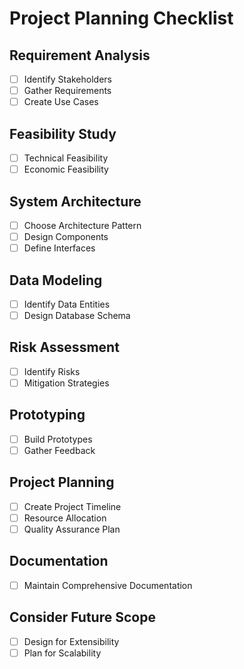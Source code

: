 # Project Planning Checklist

## Requirement Analysis
- [ ] Identify Stakeholders
- [ ] Gather Requirements
- [ ] Create Use Cases

## Feasibility Study
- [ ] Technical Feasibility
- [ ] Economic Feasibility

## System Architecture
- [ ] Choose Architecture Pattern
- [ ] Design Components
- [ ] Define Interfaces

## Data Modeling
- [ ] Identify Data Entities
- [ ] Design Database Schema

## Risk Assessment
- [ ] Identify Risks
- [ ] Mitigation Strategies

## Prototyping
- [ ] Build Prototypes
- [ ] Gather Feedback

## Project Planning
- [ ] Create Project Timeline
- [ ] Resource Allocation
- [ ] Quality Assurance Plan

## Documentation
- [ ] Maintain Comprehensive Documentation

## Consider Future Scope
- [ ] Design for Extensibility
- [ ] Plan for Scalability
